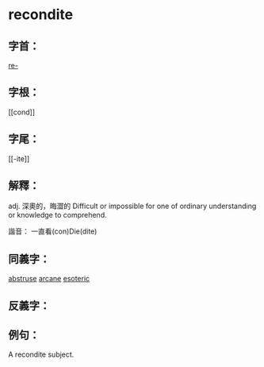 # recondite


## 字首：
[re-](/Root%20Prefix%20and%20Suffix/R/re-.md)

## 字根：
[[cond]]

## 字尾：
[[-ite]]


## 解釋：
adj.
深奧的，晦澀的
Difficult or impossible for one of ordinary understanding or knowledge to comprehend.


諧音：
一直看(con)Die(dite)

## 同義字：
[abstruse](/Vocabulary/A/abstruse.md)
[arcane](/Vocabulary/A/arcane.md)
[esoteric](/Vocabulary/E/esoteric.md)

## 反義字：

## 例句：
A recondite subject.

